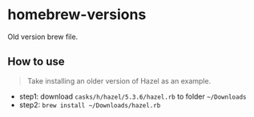 # homebrew-versions

Old version brew file.

## How to use

> Take installing an older version of Hazel as an example.

- step1: download `casks/h/hazel/5.3.6/hazel.rb` to folder `~/Downloads`
- step2: `brew install ~/Downloads/hazel.rb`
